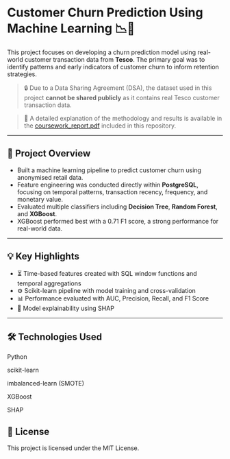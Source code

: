 # Customer Churn Prediction Using Machine Learning 📉🧠

This project focuses on developing a churn prediction model using real-world customer transaction data from **Tesco**. The primary goal was to identify patterns and early indicators of customer churn to inform retention strategies.

> 🔒 Due to a Data Sharing Agreement (DSA), the dataset used in this project **cannot be shared publicly** as it contains real Tesco customer transaction data.

> 📘 A detailed explanation of the methodology and results is available in the [coursework_report.pdf](coursework_report.pdf) included in this repository.

---

## 🧠 Project Overview

- Built a machine learning pipeline to predict customer churn using anonymised retail data.
- Feature engineering was conducted directly within **PostgreSQL**, focusing on temporal patterns, transaction recency, frequency, and monetary value.
- Evaluated multiple classifiers including **Decision Tree**, **Random Forest**, and **XGBoost**.
- XGBoost performed best with a 0.71 F1 score, a strong performance for real-world data.

---

## 💡 Key Highlights

- ⏳ Time-based features created with SQL window functions and temporal aggregations
- ⚙️ Scikit-learn pipeline with model training and cross-validation
- 📊 Performance evaluated with AUC, Precision, Recall, and F1 Score
- 🧪 Model explainability using SHAP

---
## 🛠️ Technologies Used
Python

scikit-learn

imbalanced-learn (SMOTE)

XGBoost

SHAP

## 📄 License
This project is licensed under the MIT License.
